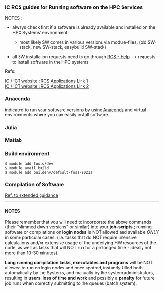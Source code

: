 ### IC RCS guides for Running software on the HPC Services

NOTES :

- always check first if a software is already available and installed on the HPC Systems' environment  
  - most likely SW comes in various versions via module-files. (old SW-stack, new SW-stack, easybuild SW-stack)


- all SW installation requests need to go through [RCS - Help](https://www.imperial.ac.uk/admin-services/ict/self-service/research-support/rcs/support/help/) --> requests to install software in the HPC systems


Refs:   

[IC / ICT website : RCS Applications Link 1](https://www.imperial.ac.uk/admin-services/ict/self-service/research-support/rcs/support/getting-started/applications/)   
[IC / ICT website : RCS Applications Link 2](https://www.imperial.ac.uk/admin-services/ict/self-service/research-support/rcs/support/applications/)  



### Anaconda

indicated to run your software versions by using [Anaconda](/RCS_Apps_guides/Anaconda/README.md) and virtual environments where you can easily install software.


### Julia  


### Matlab  



### Build environment


```
$ module add tools/dev
$ module avail build
$ module add buildenv/default-foss-2021a
```


### Compilation of Software

[Ref. to extended guidance](/RCS_Apps_guides/SW_compilation.md)





---

#### NOTES
Please remember that you will need to incorporate the above commands (their "slimmed down versions" or similar) into your **job-scripts** ;
running software or compilations on **login nodes** is NOT allowed and available _ONLY_ in some particular cases.
(i.e. tasks that do NOT require intensive calculations and/or extensive usage of the underlying HW resources of the node, as well as tasks that will NOT run for a prolonged time - ideally not more than 10-30 minutes).  

**Long running compilation tasks, executables and programs** will be NOT allowed to run on login nodes and once spotted, instantly killed both automatically by the Systems, and manually by the system administrators, resulting in **users' loss of time and work** and possibly a **penalty** for future job runs when correctly submitting to the queues (batch system).  


































